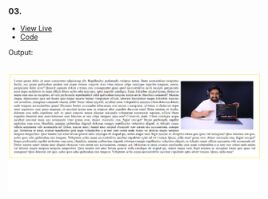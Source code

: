 ### 03.
- [View Live](https://irahuldutta02.github.io/pw-skills-fswd-ja-assignments/006-css-02/position-css/03)
- [Code](https://github.com/irahuldutta02/pw-skills-fswd-ja-assignments/tree/main/006-css-02/position-css/03/)

Output:

![output](./output.png)
---